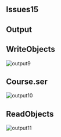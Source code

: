 ## Issues15

## Output

## WriteObjects

![output9](https://github.com/STIA1123-A192/stia1123-issues-jiaearn/blob/master/images/writeObjects(issue15).PNG)

## Course.ser

![output10](https://github.com/STIA1123-A192/stia1123-issues-jiaearn/blob/master/images/Course.ser(issue15).PNG)

## ReadObjects

![output11](https://github.com/STIA1123-A192/stia1123-issues-jiaearn/blob/master/images/readObjects(issue15).PNG)


